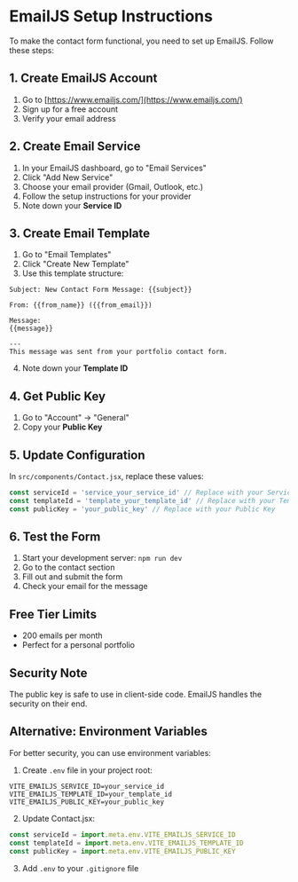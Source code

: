 # EmailJS Setup Instructions

To make the contact form functional, you need to set up EmailJS. Follow these steps:

## 1. Create EmailJS Account
1. Go to [https://www.emailjs.com/](https://www.emailjs.com/)
2. Sign up for a free account
3. Verify your email address

## 2. Create Email Service
1. In your EmailJS dashboard, go to "Email Services"
2. Click "Add New Service"
3. Choose your email provider (Gmail, Outlook, etc.)
4. Follow the setup instructions for your provider
5. Note down your **Service ID**

## 3. Create Email Template
1. Go to "Email Templates"
2. Click "Create New Template"
3. Use this template structure:

```
Subject: New Contact Form Message: {{subject}}

From: {{from_name}} ({{from_email}})

Message:
{{message}}

---
This message was sent from your portfolio contact form.
```

4. Note down your **Template ID**

## 4. Get Public Key
1. Go to "Account" → "General"
2. Copy your **Public Key**

## 5. Update Configuration
In `src/components/Contact.jsx`, replace these values:

```javascript
const serviceId = 'service_your_service_id' // Replace with your Service ID
const templateId = 'template_your_template_id' // Replace with your Template ID
const publicKey = 'your_public_key' // Replace with your Public Key
```

## 6. Test the Form
1. Start your development server: `npm run dev`
2. Go to the contact section
3. Fill out and submit the form
4. Check your email for the message

## Free Tier Limits
- 200 emails per month
- Perfect for a personal portfolio

## Security Note
The public key is safe to use in client-side code. EmailJS handles the security on their end.

## Alternative: Environment Variables
For better security, you can use environment variables:

1. Create `.env` file in your project root:
```
VITE_EMAILJS_SERVICE_ID=your_service_id
VITE_EMAILJS_TEMPLATE_ID=your_template_id
VITE_EMAILJS_PUBLIC_KEY=your_public_key
```

2. Update Contact.jsx:
```javascript
const serviceId = import.meta.env.VITE_EMAILJS_SERVICE_ID
const templateId = import.meta.env.VITE_EMAILJS_TEMPLATE_ID
const publicKey = import.meta.env.VITE_EMAILJS_PUBLIC_KEY
```

3. Add `.env` to your `.gitignore` file
